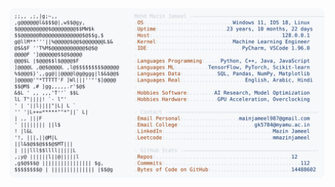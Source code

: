 <picture>
  <source srcset="https://raw.githubusercontent.com/mmazinjameel/mmazinjameel/main/dark_mode.svg?v=1758975440" media="(prefers-color-scheme: dark)">
  <img src="https://raw.githubusercontent.com/mmazinjameel/mmazinjameel/main/light_mode.svg?v=1758975440">
</picture>

